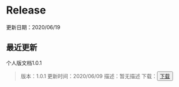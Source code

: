 # Release
更新日期：2020/06/19
## 最近更新
个人版文档1.0.1
> 版本：1.0.1 
> 更新时间：2020/06/09
> 描述：暂无描述
> 下载：<button><a href="https://blog.piphipsi.com">下载</a></button>
